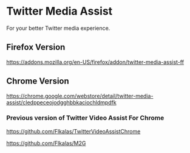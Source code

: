 # Twitter Media Assist

For your better Twitter media experience.

## Firefox Version

<https://addons.mozilla.org/en-US/firefox/addon/twitter-media-assist-ff>

## Chrome Version

<https://chrome.google.com/webstore/detail/twitter-media-assist/cledppeceojodgghbbkaciochldmpdfk>

### Previous version of Twitter Video Assist For Chrome

<https://github.com/Flkalas/TwitterVideoAssistChrome>

<https://github.com/Flkalas/M2G>
